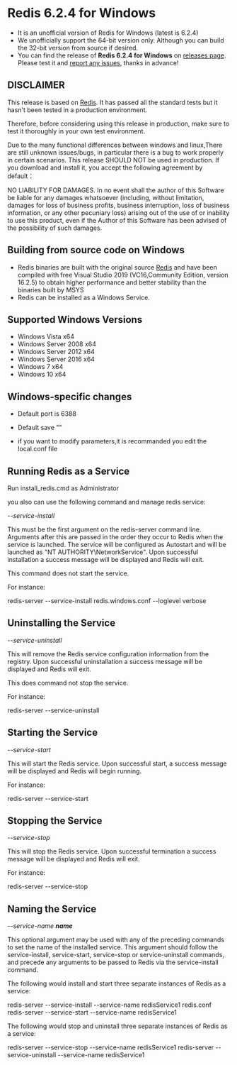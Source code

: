 # Redis 6.2.4 for Windows

- It is an unofficial version of Redis for Windows (latest is 6.2.4)
- We unofficially support the 64-bit version only. Although you can build the 32-bit version from source if desired.
- You can find the release of **Redis 6.2.4 for Windows** on [releases page](https://github.com/zkteco-india/redis/releases). Please test it and [report any issues](https://github.com/zkteco-india/redis/wiki/Submitting-an-Issue), thanks in advance!


## DISCLAIMER

This release is based on [Redis](https://github.com/redis/redis). It has passed all the standard tests but it hasn't been tested in a production environment.

Therefore, before considering using this release in production, make sure to test it thoroughly in your own test environment.

Due to the many functional differences between windows and linux,There are still unknown issues/bugs, in particular there is a bug to work properly in certain scenarios. This release SHOULD NOT be used in production.
If you download and install it, you accept the following agreement by default：

NO LIABILITY FOR DAMAGES.
In no event shall the author of this Software be liable for any damages whatsoever (including, without limitation, damages for loss of business profits, business interruption, loss of business information, or any other pecuniary loss) arising out of the use of or inability to use this product, even if the Author of this Software has been advised of the possibility of such damages.


## Building from source code on Windows

  - Redis binaries are built with the original source [Redis](https://github.com/redis/redis) and have been compiled with free Visual Studio 2019 (VC16,Community Edition, version 16.2.5) to obtain higher performance and better stability than the binaries built by MSYS
  - Redis can be installed as a Windows Service.
  
## Supported Windows Versions

- Windows Vista x64
- Windows Server 2008 x64
- Windows Server 2012 x64
- Windows Server 2016 x64  
- Windows 7 x64
- Windows 10 x64

## Windows-specific changes

- Default port is 6388
- Default save ""

- if you want to modify parameters,it is recommanded you edit the local.conf file


## Running Redis as a Service

Run install_redis.cmd as Administrator

you also can use the following command and manage redis service:

*--service-install*

This must be the first argument on the redis-server command line. Arguments after this are passed in the order they occur to Redis when the service is launched. The service will be configured as Autostart and will be launched as "NT AUTHORITY\\NetworkService". Upon successful installation a success message will be displayed and Redis will exit.

This command does not start the service.

For instance:

redis-server --service-install redis.windows.conf --loglevel verbose

Uninstalling the Service
------------------------

*--service-uninstall*

This will remove the Redis service configuration information from the registry. Upon successful uninstallation a success message will be displayed and Redis will exit.

This does command not stop the service.

For instance:

redis-server --service-uninstall

Starting the Service
--------------------

*--service-start*

This will start the Redis service. Upon successful start, a success message will be displayed and Redis will begin running.

For instance:

redis-server --service-start

Stopping the Service
--------------------

*--service-stop*

This will stop the Redis service. Upon successful termination a success message will be displayed and Redis will exit.

For instance:

redis-server --service-stop

Naming the Service
------------------

*--service-name **name***

This optional argument may be used with any of the preceding commands to set the name of the installed service. This argument should follow the service-install, service-start, service-stop or service-uninstall commands, and precede any arguments to be passed to Redis via the service-install command.

The following would install and start three separate instances of Redis as a service:

redis-server --service-install --service-name redisService1 redis.conf
redis-server --service-start --service-name redisService1

The following would stop and uninstall three separate instances of Redis as a service:

redis-server --service-stop --service-name redisService1
redis-server --service-uninstall --service-name redisService1

  